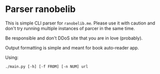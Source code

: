 # Parser ranobelib

This is simple CLI parser for `ranobelib.me`. Please use it with caution and don't try running multiple instances of parcer in the same time.

Be responsible and don't DDoS site that you are in love (probably).

Output formatting is simple and meant for book auto-reader app.

Using:
```shell
./main.py [-h] [-f FROM] [-n NUM] url
```

